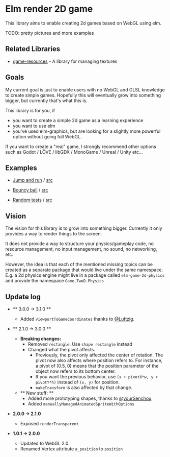 # Elm render 2D game

This library aims to enable creating 2d games based on WebGL using elm.

TODO: pretty pictures and more examples


## Related Libraries

  * [game-resources](http://package.elm-lang.org/packages/Zinggi/elm-game-resources/latest) - A library for managing textures


## Goals

My current goal is just to enable users with no WebGL and GLSL knowledge to create simple games.
Hopefully this will eventually grow into something bigger, but currently that's what this is.

This library is for you, if
 * you want to create a simple 2d game as a learning experience
 * you want to use elm
 * you've used elm-graphics, but are looking for a slightly more powerful option without going full WebGL.


If you want to create a "real" game, I strongly recommend other options such as Godot / LÖVE / libGDX / MonoGame / Unreal / Unity etc...


## Examples
 * [Jump and run](https://zinggi.github.io/elm-2d-game-examples/MarioLike.html) / [src](https://github.com/Zinggi/elm-2d-game-examples/blob/master/MarioLike.elm)

 * [Bouncy ball](https://zinggi.github.io/elm-2d-game-examples/bouncyBall.html) / [src](https://github.com/Zinggi/elm-2d-game-examples/blob/master/bouncyBall.elm)

 * [Random tests](https://zinggi.github.io/elm-2d-game-examples/example1.html) / [src](https://github.com/Zinggi/elm-2d-game-examples/blob/master/example1.elm)


## Vision

The vision for this library is to grow into something bigger.
Currently it only provides a way to render things to the screen.

It does not provide a way to structure your physics/gameplay code,
no resource management, no input management, no sound, no networking, etc.

However, the idea is that each of the mentioned missing topics can be created as a separate package that would live under the same namespace. E.g. a 2d physics engine might live in a package called `elm-game-2d-physics` and provide the namespace `Game.TwoD.Physics`

## Update log

* ** 3.0.0 -> 3.1.0 **
    * Added `viewportToGameCoordinates` thanks to [@Luftzig](https://github.com/Luftzig).

* ** 2.1.0 -> 3.0.0 **
    * **Breaking changes:**
        - Removed `rectangle`. Use `shape rectangle` instead
        - Changed what the pivot affects.
            + Previously, the pivot only affected the center of rotation.
            The pivot now also affects where position refers to.
            For instance, a pivot of (0.5, 0) means that the position parameter of the object now refers to its bottom center.
            + If you want the previous behavior, use `(x + pivotX*w, y + pivotY*h)` instead of `(x, y)` for position.
            + `makeTransform` is also affected by that change.
    * ** New stuff: **
        - Added more prototyping shapes, thanks to [@yourSenchou](https://github.com/yourSenchou).
        - Added `manuallyManagedAnimatedSpriteWithOptions`

* **2.0.0 -> 2.1.0**
    * Exposed `renderTransparent`

* **1.0.1 -> 2.0.0**
    * Updated to WebGL 2.0.
    * Renamed Vertex attribute `a_position` to `position`
